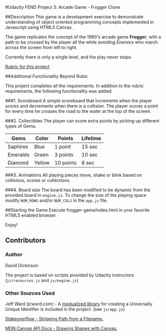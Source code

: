 #Udacity FEND Project 3: Arcade Game - Frogger Clone

##Description
This game is a development exercise to demonstrate understanding of object oriented programming concepts
implemented in Javascript using HTML5 Canvas.

The game replicates the concept of the 1980's arcade game **Frogger**, with a path to be crossed by the player
all the while avoiding *Enemies* who march across the screen from left to right.

Currently there is only a single level, and the play never stops.

[Rubric for this project](https://www.udacity.com/course/viewer#!/c-ud015/l-3072058665/m-3072588797)

##Additional Functionality Beyond Rubic

This project completes all the requirements.  In addition to the rubric requirements, the following functionality was added:

###1.  Scoreboard
A simple scoreboard that increments when the player scores and decrements when there is a collision.
The player scores a point for every time he crosses the road to the water at the top of the screen.

###2.  Collectibles
The player can score extra points by picking up different types of Gems.

| Gems | Color | Points | Lifetime |
| ---------------- | ----------- | ------------ | --------------- |
| Saphires | Blue  | 1 point | 15 sec |
| Emeralds | Green  | 3 points | 10 sec |
| Diamond | Yellow  | 10 points | 8 sec |

###3.  Animations
All playing pieces move, shake or blink based on collisions, scores or collections.

###4.  Board size
The board has been modified to be dynamic from the provided board in `engine.js`.
To change the size of the playing space modify `NUM_ROWS` and/or `NUM_COLS` in the `app.js` file.

##Starting the Game
Execute frogger-game/index.html in your favorite HTML5 enabled browser.

Enjoy!

## Contributors

### Author
David Dickinson

The project is based on scripts provided by Udacity instructors (`js/resources.js` and `js/engine.js`)

### Other Sources Used
Jeff Ward (jcward.com) - A [modualized library](http://jcward.com/UUID.js) for creating a Universally Unique Identifier is
included in the project. (see `js/app.js`)

[Stakeoverflow - Stripping Path from a Filename.](http://stackoverflow.com/questions/423376/how-to-get-the-file-name-from-a-full-path-using-javascript)

[MDN Canvas API Docs - Drawing Shapes with Canvas.]( https://developer.mozilla.org/en-US/docs/Web/API/Canvas_API/Tutorial/Drawing_shapes)

